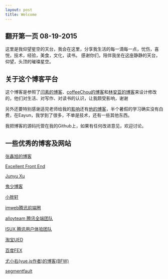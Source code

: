 ```yaml
---
layout: post
title: Welcome
---
```


## 翻开第一页  08-19-2015

这里是我仰望星空的天台，我会在这里，分享我生活的每一滴每一点，忧伤，喜悦，技术，经验，美食，文化，读书。
感谢你们，陪伴我坐在这座静静的天台，仰望，头顶的璀璨星空。

## 关于这个博客平台

这个博客是参照了[闫素的博客](http://yansu.org/)、[coffeeChou的博客](http://coffeechou.github.io/)和[林安亚的博客](http://painterlin.com/)来设计修改的，他们对生活、对写作、对读书的认识，让我颇受影响，谢谢

另外还要特别感谢适兕老师给我的[影响](http://www.ocselected.org/planet/)还有[他的博客](http://iaaslee.blogspot.hk/)，半个暑假的学习确实没有白费，在Eayun，我学到了很多，不单是技术，还有一些其他东西。

我把博客的源码托管在我的Github上，如果有任何改进意见，欢迎讨论。

## 一些优秀的博客及网站

[张鑫旭的博客](http://www.zhangxinxu.com/)

[Excellent Front End](http://ecomfe.github.io/)

[Junyu Xu](http://imhype.github.io/)

[鬼少博客](http://tv1314.com/)

[小胖轩](http://codeboy.me/)

[imweb腾讯前端圈](http://imweb.io/)

[alloyteam 腾讯全端团队](http://www.alloyteam.com/)

[ISUX 腾讯用户体验团队](http://isux.tencent.com/)

[淘宝UED](http://ued.taobao.org/blog/)

[百度FEX](http://fex.baidu.com/)

[尤小右(vue.js作者)的博客(BFW)](http://evanyou.me/)

[segmentfault](http://segmentfault.com/)

